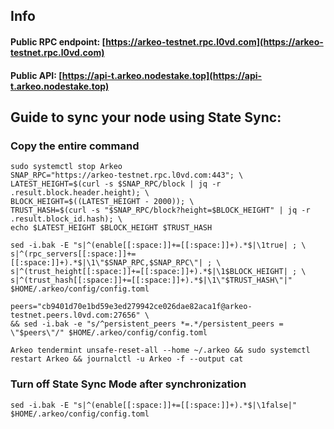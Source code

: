 ## Info
#### Public RPC endpoint: [https://arkeo-testnet.rpc.l0vd.com](https://arkeo-testnet.rpc.l0vd.com)
#### Public API: [https://api-t.arkeo.nodestake.top](https://api-t.arkeo.nodestake.top)

## Guide to sync your node using State Sync:

### Copy the entire command
```
sudo systemctl stop Arkeo
SNAP_RPC="https://arkeo-testnet.rpc.l0vd.com:443"; \
LATEST_HEIGHT=$(curl -s $SNAP_RPC/block | jq -r .result.block.header.height); \
BLOCK_HEIGHT=$((LATEST_HEIGHT - 2000)); \
TRUST_HASH=$(curl -s "$SNAP_RPC/block?height=$BLOCK_HEIGHT" | jq -r .result.block_id.hash); \
echo $LATEST_HEIGHT $BLOCK_HEIGHT $TRUST_HASH

sed -i.bak -E "s|^(enable[[:space:]]+=[[:space:]]+).*$|\1true| ; \
s|^(rpc_servers[[:space:]]+=[[:space:]]+).*$|\1\"$SNAP_RPC,$SNAP_RPC\"| ; \
s|^(trust_height[[:space:]]+=[[:space:]]+).*$|\1$BLOCK_HEIGHT| ; \
s|^(trust_hash[[:space:]]+=[[:space:]]+).*$|\1\"$TRUST_HASH\"|" $HOME/.arkeo/config/config.toml

peers="cb9401d70e1bd59e3ed279942ce026dae82aca1f@arkeo-testnet.peers.l0vd.com:27656" \
&& sed -i.bak -e "s/^persistent_peers *=.*/persistent_peers = \"$peers\"/" $HOME/.arkeo/config/config.toml 

Arkeo tendermint unsafe-reset-all --home ~/.arkeo && sudo systemctl restart Arkeo && journalctl -u Arkeo -f --output cat
```

### Turn off State Sync Mode after synchronization
```
sed -i.bak -E "s|^(enable[[:space:]]+=[[:space:]]+).*$|\1false|" $HOME/.arkeo/config/config.toml
```